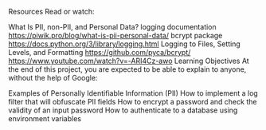 Resources
Read or watch:

What Is PII, non-PII, and Personal Data?
logging documentation <https://piwik.pro/blog/what-is-pii-personal-data/>
bcrypt package <https://docs.python.org/3/library/logging.html>
Logging to Files, Setting Levels, and Formatting <https://github.com/pyca/bcrypt/>
<https://www.youtube.com/watch?v=-ARI4Cz-awo>
Learning Objectives
At the end of this project, you are expected to be able to explain to anyone, without the help of Google:

Examples of Personally Identifiable Information (PII)
How to implement a log filter that will obfuscate PII fields
How to encrypt a password and check the validity of an input password
How to authenticate to a database using environment variables

